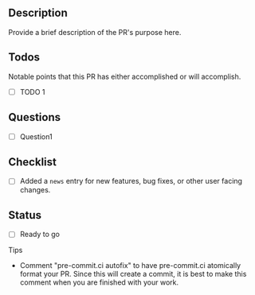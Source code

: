 ## Description
Provide a brief description of the PR's purpose here.

## Todos
Notable points that this PR has either accomplished or will accomplish.
  - [ ] TODO 1

## Questions
- [ ] Question1

## Checklist
- [ ] Added a ``news`` entry for new features, bug fixes, or other user facing changes.

## Status
- [ ] Ready to go

Tips
* Comment "pre-commit.ci autofix" to have pre-commit.ci atomically format your PR.
  Since this will create a commit, it is best to make this comment when you are finished with your work.
